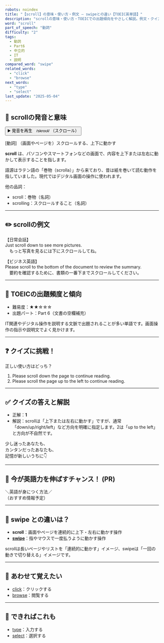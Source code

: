```yaml
---
robots: noindex
title: "【scroll】の意味・使い方・例文 ― swipeとの違い【TOEIC英単語】"
description: "scrollの意味・使い方・TOEICでの出題傾向をやさしく解説。例文・クイズ付きでswipeとの違いもわかりやすく学べます。"
word: "scroll"
part_of_speech: "動詞"
difficulty: "2"
tags:
  - 動詞
  - Part6
  - 中立的
  - IT
  - 説明
compared_word: "swipe"
related_words:
  - "click"
  - "browse"
next_words:
  - "type"
  - "select"
last_update: "2025-05-04"
---
```


## 🔰 scrollの発音と意味

<button class="play-audio" onclick="playTTS('scroll')">
  <span class="play-audio-main">
    ▶️ 発音を再生　/skroʊl/
  </span>
  <span class="play-audio-sub">
    （スクロール）
  </span>
</button>

[動詞] （画面やページを）スクロールする、上下に動かす

**scroll** は、パソコンやスマートフォンなどの画面で、内容を上下または左右に動かして表示することを指します。

語源はラテン語の「巻物（scrolla）」から来ており、昔は紙を巻いて読む動作を指していました。現代ではデジタル画面の操作に使われます。

他の品詞：  
- scroll：巻物（名詞）
- scrolling：スクロールすること（名詞）

---

## ✏️ scrollの例文

【日常会話】  
Just scroll down to see more pictures.  
　もっと写真を見るには下にスクロールしてね。

【ビジネス英語】  
Please scroll to the bottom of the document to review the summary.  
　要約を確認するために、書類の一番下までスクロールしてください。

---

## 🎯 TOEICの出題頻度と傾向

- 難易度：★★☆☆☆
- 出題パート：Part 6（文書の空欄補充）

IT関連やデジタル操作を説明する文脈で出題されることが多い単語です。画面操作の指示や説明文でよく見かけます。

---

## ❓ クイズに挑戦！

正しい使い方はどっち？

1. Please scroll down the page to continue reading.  
2. Please scroll the page up to the left to continue reading.

---

## ✅ クイズの答えと解説

- 正解：**1**
- 解説：scrollは「上下または左右に動かす」ですが、通常「down/up/right/left」など方向を明確に指定します。2は「up to the left」と方向が不自然です。

少し迷ったあなたも、  
カンタンだったあなたも、  
記憶が新しいうちに👇️

---

## 🚀 今が英語力を伸ばすチャンス！ (PR)

<div class="info-center">
＼英語が身につく方法／<br>  
（おすすめ情報予定）
</div>

---

## 🤔  swipe との違いは？

- **scroll**：画面やページを連続的に上下・左右に動かす操作
- **[swipe](/swipe)**：指やマウスで一度払うように動かす操作

scrollは長いページやリストを「連続的に動かす」イメージ、swipeは「一回の動きで切り替える」イメージです。

---

## 🧩 あわせて覚えたい

- [click](/click)：クリックする
- [browse](/browse)：閲覧する

---

## 📖 できればこれも

- [type](/type)：入力する
- [select](/select)：選択する

<!-- cvid: aid45_bid00 -->
